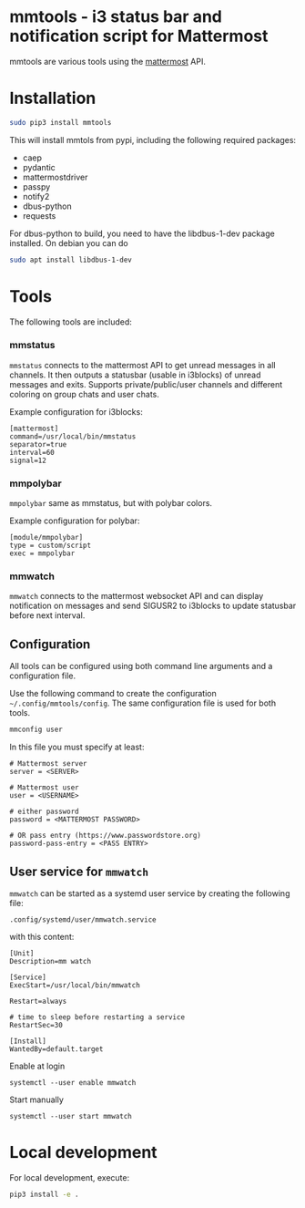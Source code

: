# mmtools - i3 status bar and notification script for Mattermost

mmtools are various tools using the [mattermost](https://mattermost.org) API.

# Installation

```bash
sudo pip3 install mmtools
```

This will install mmtols from pypi, including the following required packages:

- caep
- pydantic
- mattermostdriver
- passpy
- notify2
- dbus-python
- requests

For dbus-python to build, you need to have the libdbus-1-dev package installed. On debian you can do

```bash
sudo apt install libdbus-1-dev
```

# Tools

The following tools are included:

### mmstatus

`mmstatus` connects to the mattermost API to get unread messages in all channels. It then outputs a statusbar (usable in i3blocks) of unread messages and exits. Supports private/public/user channels and different coloring on group chats and user chats.

Example configuration for i3blocks:

```
[mattermost]
command=/usr/local/bin/mmstatus
separator=true
interval=60
signal=12
```

### mmpolybar

`mmpolybar` same as mmstatus, but with polybar colors.

Example configuration for polybar:

```
[module/mmpolybar]
type = custom/script
exec = mmpolybar
```


### mmwatch

`mmwatch` connects to the mattermost websocket API and can display notification on messages and send SIGUSR2 to i3blocks to update statusbar before next interval.


## Configuration

All tools can be configured using both command line arguments and a configuration file.

Use the following command to create the configuration `~/.config/mmtools/config`. The same configuration file is used for both tools.

```bash
mmconfig user
```

In this file you must specify at least:

```
# Mattermost server
server = <SERVER>

# Mattermost user
user = <USERNAME>

# either password
password = <MATTERMOST PASSWORD>

# OR pass entry (https://www.passwordstore.org)
password-pass-entry = <PASS ENTRY>
```

## User service for `mmwatch`

`mmwatch` can be started as a systemd user service by creating the following file:

`.config/systemd/user/mmwatch.service`

with this content:

```
[Unit]
Description=mm watch

[Service]
ExecStart=/usr/local/bin/mmwatch

Restart=always

# time to sleep before restarting a service
RestartSec=30

[Install]
WantedBy=default.target
```

Enable at login

```
systemctl --user enable mmwatch
```

Start manually
```
systemctl --user start mmwatch
```

# Local development

For local development, execute:

```bash
pip3 install -e .
```
